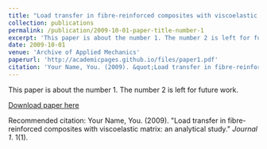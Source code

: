 ```yaml
---
title: "Load transfer in fibre-reinforced composites with viscoelastic matrix: an analytical study"
collection: publications
permalink: /publication/2009-10-01-paper-title-number-1
excerpt: 'This paper is about the number 1. The number 2 is left for future work.'
date: 2009-10-01
venue: 'Archive of Applied Mechanics'
paperurl: 'http://academicpages.github.io/files/paper1.pdf'
citation: 'Your Name, You. (2009). &quot;Load transfer in fibre-reinforced composites with viscoelastic matrix: an analytical study.&quot; <i>Archive of Applied Mechanics</i>. 1(1).'
---
```

This paper is about the number 1. The number 2 is left for future work.

[Download paper here](http://academicpages.github.io/files/paper1.pdf)

Recommended citation: Your Name, You. (2009). "Load transfer in fibre-reinforced composites with viscoelastic matrix: an analytical study." <i>Journal 1</i>. 1(1).
